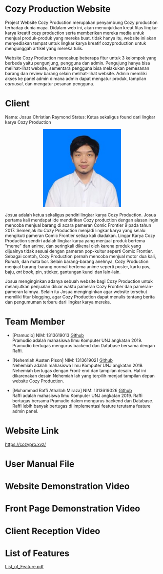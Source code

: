 # Cozy Production Website
Project Website Cozy Production merupakan penyambung Cozy production terhadap dunia maya. Didalam web ini, akan menunjukkan kreatifitas lingkar karya kreatif cozy production serta memberikan mereka media untuk menjual produk-produk yang mereka buat. tidak hanya itu, website ini akan menyediakan tempat untuk lingkar karya kreatif cozyproduction untuk mengunggah artikel yang mereka tulis. 

Website Cozy Production mencakup beberapa fitur untuk 3 kelompok yang berbeda yaitu pengunjung, pengguna dan admin. Pengujung hanya bisa melihat-lihat website, sementara pengguna bisa melakukan pemesanan barang dan review barang selain melihat-lihat website. Admin memiliki akses ke panel admin dimana admin dapat mengatur produk, tampilan _carousel_, dan mengatur pesanan pengguna.

# Client
Nama: Josua Christian Raymond
Status: Ketua sekaligus found dari lingkar karya Cozy Production

<p align="center">
	<img src ="./PNGs/Josua.jpg" width="256" />
</p>

Josua adalah ketua sekaligus pendiri lingkar karya Cozy Production. Josua pertama kali mendapat ide mendirikan Cozy production dengan alasan ingin mencoba menjual barang di acara pameran Comic Frontier 9 pada tahun 2017. Semenjak itu Cozy Production menjadi lingkar karya yang selalu mengikuti pameran Comic Frontier setiap kali diadakan. Lingar Karya Cozy Production sendiri adalah lingkar karya yang menjual produk bertema "meme" dan anime, dan seringkali dikenal oleh karena produk yang dijualnya tidak sesuai dengan pameran pop-kultur seperti Comic Frontier. Sebagai contoh, Cozy Production pernah mencoba menjual motor dua kali, Rumah, dan mata bor. Selain barang-barang anehnya, Cozy Production menjual barang-barang normal bertema anime seperti poster, kartu pos, baju, _art book_, pin, sticker, gantungan kunci dan lain-lain.

Josua menginginkan adanya sebuah website bagi Cozy Production untuk melanjutkan penjualan diluar waktu pameran Cozy Frontier dan pameran-pameran lainnya. Selain itu Josua menginginkan agar website tersebut memiliki fitur blogging, agar Cozy Production dapat menulis tentang berita dan pengumuman terbaru dari lingkar karya mereka.

# Team Member
- [Pramudio] NIM: 1313619013 <a href="https://github.com/Pramudio-Ilkom">Github</a> <br>
Pramudio adalah mahasiswa Ilmu Komputer UNJ angkatan 2019. Pramudio bertugas mengurus backend dan Database bersama dengan Raffi.

- [Nehemiah Austen Pison] NIM: 1313619021 <a href="https://github.com/EzraelVio">Github</a> <br>
Nehemiah adalah mahasiswa Ilmu Komputer UNJ angkatan 2019. Nehemiah bertugas dengan Front-end dan tampilan desain. Hal ini dikarenakan desain Nehemiah lah yang terpilih menjad tampilan depan website Cozy Production.

- [Muhammad Raffi Athallah Miraza] NIM: 1313619026 <a href="https://github.com/rafimir20">Github</a> <br>
Raffi adalah mahasiswa Ilmu Komputer UNJ angkatan 2019. Raffi bertugas bersama Pramudio dalem mengurus backend dan Database. Raffi lebih banyak bertugas di implementasi feature terutama feature admin panel.

# Website Link
https://cozypro.xyz/

# User Manual File

# Website Demonstration Video

# Front Page Demonstration Video

# Client Reception Video

# List of Features
<a href="/doc/spec/List_of_Feature.pdf">List_of_Feature.pdf</a>
